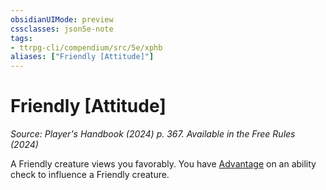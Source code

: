 ```yaml
---
obsidianUIMode: preview
cssclasses: json5e-note
tags:
- ttrpg-cli/compendium/src/5e/xphb
aliases: ["Friendly [Attitude]"]
---
```

# Friendly [Attitude]
*Source: Player's Handbook (2024) p. 367. Available in the Free Rules (2024)* 

A Friendly creature views you favorably. You have [Advantage](advantage-xphb.md) on an ability check to influence a Friendly creature.